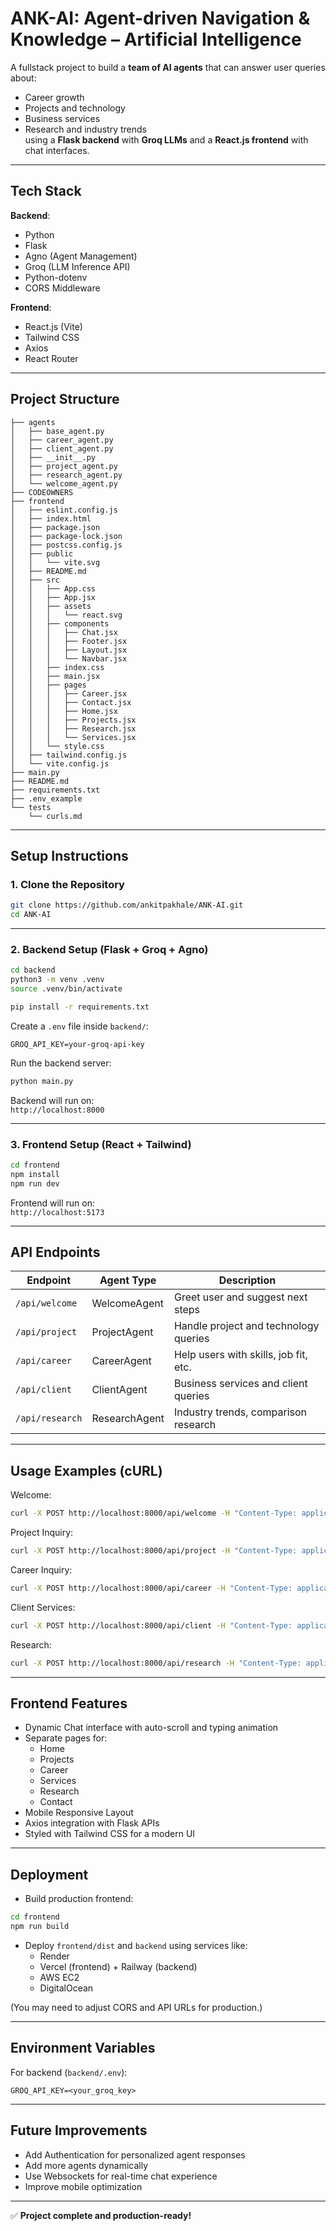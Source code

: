 # ANK-AI: Agent-driven Navigation & Knowledge – Artificial Intelligence

A fullstack project to build a **team of AI agents** that can answer user queries about:
- Career growth
- Projects and technology
- Business services
- Research and industry trends  
using a **Flask backend** with **Groq LLMs** and a **React.js frontend** with chat interfaces.

---

## Tech Stack

**Backend**:
- Python
- Flask
- Agno (Agent Management)
- Groq (LLM Inference API)
- Python-dotenv
- CORS Middleware

**Frontend**:
- React.js (Vite)
- Tailwind CSS
- Axios
- React Router

---

## Project Structure

```
├── agents
│   ├── base_agent.py
│   ├── career_agent.py
│   ├── client_agent.py
│   ├── __init__.py
│   ├── project_agent.py
│   ├── research_agent.py
│   └── welcome_agent.py
├── CODEOWNERS
├── frontend
│   ├── eslint.config.js
│   ├── index.html
│   ├── package.json
│   ├── package-lock.json
│   ├── postcss.config.js
│   ├── public
│   │   └── vite.svg
│   ├── README.md
│   ├── src
│   │   ├── App.css
│   │   ├── App.jsx
│   │   ├── assets
│   │   │   └── react.svg
│   │   ├── components
│   │   │   ├── Chat.jsx
│   │   │   ├── Footer.jsx
│   │   │   ├── Layout.jsx
│   │   │   └── Navbar.jsx
│   │   ├── index.css
│   │   ├── main.jsx
│   │   ├── pages
│   │   │   ├── Career.jsx
│   │   │   ├── Contact.jsx
│   │   │   ├── Home.jsx
│   │   │   ├── Projects.jsx
│   │   │   ├── Research.jsx
│   │   │   └── Services.jsx
│   │   └── style.css
│   ├── tailwind.config.js
│   └── vite.config.js
├── main.py
├── README.md
├── requirements.txt
├── .env_example
└── tests
    └── curls.md
```

---

## Setup Instructions

### 1. Clone the Repository

```bash
git clone https://github.com/ankitpakhale/ANK-AI.git
cd ANK-AI
```

---

### 2. Backend Setup (Flask + Groq + Agno)

```bash
cd backend
python3 -m venv .venv
source .venv/bin/activate

pip install -r requirements.txt
```

Create a `.env` file inside `backend/`:

```env
GROQ_API_KEY=your-groq-api-key
```

Run the backend server:

```bash
python main.py
```

Backend will run on:  
`http://localhost:8000`

---

### 3. Frontend Setup (React + Tailwind)

```bash
cd frontend
npm install
npm run dev
```

Frontend will run on:  
`http://localhost:5173`

---

## API Endpoints

| Endpoint         | Agent Type          | Description                           |
|------------------|----------------------|---------------------------------------|
| `/api/welcome`   | WelcomeAgent         | Greet user and suggest next steps     |
| `/api/project`   | ProjectAgent         | Handle project and technology queries|
| `/api/career`    | CareerAgent          | Help users with skills, job fit, etc. |
| `/api/client`    | ClientAgent          | Business services and client queries |
| `/api/research`  | ResearchAgent        | Industry trends, comparison research |

---

## Usage Examples (cURL)

Welcome:

```bash
curl -X POST http://localhost:8000/api/welcome -H "Content-Type: application/json" -d '{"prompt": "Hi"}'
```

Project Inquiry:

```bash
curl -X POST http://localhost:8000/api/project -H "Content-Type: application/json" -d '{"prompt": "Tell me about your latest projects"}'
```

Career Inquiry:

```bash
curl -X POST http://localhost:8000/api/career -H "Content-Type: application/json" -d '{"prompt": "What skills should I learn for a full-stack role?"}'
```

Client Services:

```bash
curl -X POST http://localhost:8000/api/client -H "Content-Type: application/json" -d '{"prompt": "How do you work with clients?"}'
```

Research:

```bash
curl -X POST http://localhost:8000/api/research -H "Content-Type: application/json" -d '{"prompt": "Compare React and Vue"}'
```

---

## Frontend Features

- Dynamic Chat interface with auto-scroll and typing animation
- Separate pages for:
  - Home
  - Projects
  - Career
  - Services
  - Research
  - Contact
- Mobile Responsive Layout
- Axios integration with Flask APIs
- Styled with Tailwind CSS for a modern UI

---

## Deployment

- Build production frontend:

```bash
cd frontend
npm run build
```

- Deploy `frontend/dist` and `backend` using services like:
  - Render
  - Vercel (frontend) + Railway (backend)
  - AWS EC2
  - DigitalOcean

(You may need to adjust CORS and API URLs for production.)

---

## Environment Variables

For backend (`backend/.env`):

```
GROQ_API_KEY=<your_groq_key>
```

---

## Future Improvements

- Add Authentication for personalized agent responses
- Add more agents dynamically
- Use Websockets for real-time chat experience
- Improve mobile optimization

---

✅ **Project complete and production-ready!**

